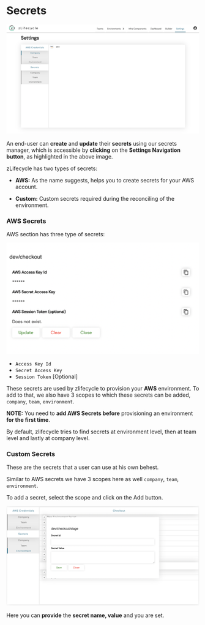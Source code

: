 # Secrets

![secrets](assets/images/secrets.png "Secrets")

An end-user can **create** and **update** their **secrets** using our secrets manager, which is accessible by **clicking** on the **Settings Navigation button**, as highlighted in the above image.

zLifecycle has two types of secrets:
* **AWS:** As the name suggests, helps you to create secrets for your AWS account.
   
* **Custom:** Custom secrets required during the reconciling of the environment.

### AWS Secrets

AWS section has three type of secrets:

![aws-secrets](assets/images/aws-secrets.png "aws-secrets")

* `Access Key Id`
* `Secret Access Key`
* `Session Token` [Optional]

These secrets are used by zlifecycle to provision your **AWS** environment. To add to that, we also have 3 scopes to which these secrets can be added, `company`, `team`, `environment`.

**NOTE:** You need to **add AWS Secrets before** provisioning an environment **for the first time**.

By default, zlifecycle tries to find secrets at environment level, then at team level and lastly at company level.

### Custom Secrets

These are the secrets that a user can use at his own behest.

Similar to AWS secrets we have 3 scopes here as well `company`, `team`, `environment`.

To add a secret, select the scope and click on the Add button.

![custom-secrets](assets/images/custom-secrets.png "custom-secrets")

Here you can **provide** the **secret name, value** and you are set.
